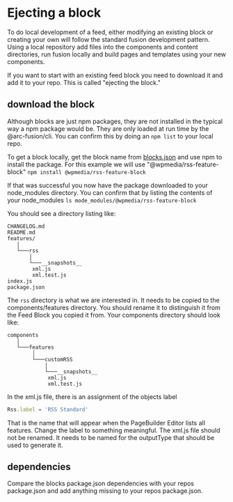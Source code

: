 # Ejecting a block

To do local development of a feed, either modifying an existing block or creating your own will follow the standard fusion development pattern. Using a local repository add files into the components and content directories, run fusion locally and build pages and templates using your new components.

If you want to start with an existing feed block you need to download it and add it to your repo. This is called "ejecting the block."

## download the block

Although blocks are just npm packages, they are not installed in the typical way a npm package would be. They are only loaded at run time by the @arc-fusion/cli. You can confirm this by doing an `npm list` to your local repo.

To get a block locally, get the block name from [blocks.json](./blocks.json.md) and use npm to install the package. For this example we will use "@wpmedia/rss-feature-block"
`npm install @wpmedia/rss-feature-block`

If that was successful you now have the package downloaded to your node_modules directory. You can confirm that by listing the contents of your node_modules
`ls mode_modules/@wpmedia/rss-feature-block`

You should see a directory listing like:

```
CHANGELOG.md
README.md
features/
   │
   └───rss
       │
       └───__snapshots__
        xml.js
        xml.test.js
index.js
package.json
```

The `rss` directory is what we are interested in. It needs to be copied to the components/features directory. You should rename it to distinguish it from the Feed Block you copied it from. Your components directory should look like:

```
components
   │
   └───features
        │
        └───customRSS
            │
            └───__snapshots__
             xml.js
             xml.test.js
```

In the xml.js file, there is an assignment of the objects label

```javascript
Rss.label = 'RSS Standard'
```

That is the name that will appear when the PageBuilder Editor lists all features. Change the label to something meaningful. The xml.js file should not be renamed. It needs to be named for the outputType that should be used to generate it.

## dependencies

Compare the blocks package.json dependencies with your repos package.json and add anything missing to your repos package.json.
